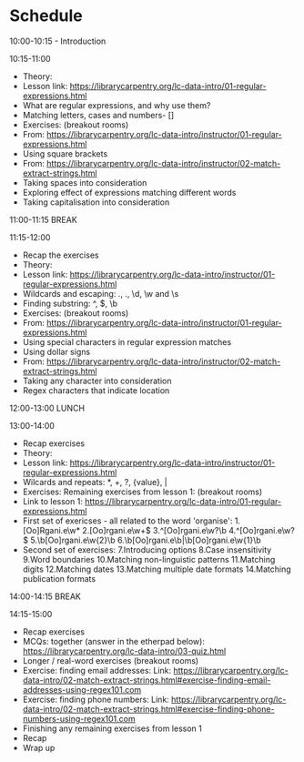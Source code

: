 # Schedule

10:00-10:15 - Introduction

10:15-11:00
- Theory: 
- Lesson link: https://librarycarpentry.org/lc-data-intro/01-regular-expressions.html
- What are regular expressions, and why use them?
- Matching letters, cases and numbers- []
- Exercises: (breakout rooms)
- From: https://librarycarpentry.org/lc-data-intro/instructor/01-regular-expressions.html
- Using square brackets
- From: https://librarycarpentry.org/lc-data-intro/instructor/02-match-extract-strings.html
- Taking spaces into consideration
- Exploring effect of expressions matching different words
- Taking capitalisation into consideration

11:00-11:15 BREAK

11:15-12:00
- Recap the exercises
- Theory:
- Lesson link: https://librarycarpentry.org/lc-data-intro/instructor/01-regular-expressions.html
- Wildcards and escaping: ., \., \d, \w and \s
- Finding substring: ^, $, \b
- Exercises: (breakout rooms)
- From: https://librarycarpentry.org/lc-data-intro/instructor/01-regular-expressions.html
- Using special characters in regular expression matches
- Using dollar signs
- From: https://librarycarpentry.org/lc-data-intro/instructor/02-match-extract-strings.html
- Taking any character into consideration
- Regex characters that indicate location

12:00-13:00 LUNCH

13:00-14:00
- Recap exercises
- Theory:
- Lesson link: https://librarycarpentry.org/lc-data-intro/instructor/01-regular-expressions.html 
- Wilcards and repeats: *, +, ?, {value}, |
- Exercises: Remaining exercises from lesson 1: (breakout rooms)
- Link to lesson 1: https://librarycarpentry.org/lc-data-intro/01-regular-expressions.html
- First set of exericses - all related to the word 'organise':
1.[Oo]Rgani.e\w*
2.[Oo]rgani.e\w+$
3.^[Oo]rgani.e\w?\b
4.^[Oo]rgani.e\w?$
5.\b[Oo]rgani.e\w{2}\b
6.\b[Oo]rgani.e\b|\b[Oo]rgani.e\w{1}\b
- Second set of exercises:
7.Introducing options
8.Case insensitivity
9.Word boundaries
10.Matching non-linguistic patterns
11.Matching digits
12.Matching dates
13.Matching multiple date formats
14.Matching publication formats

14:00-14:15 BREAK

14:15-15:00
- Recap exercises
- MCQs: together (answer in the etherpad below): https://librarycarpentry.org/lc-data-intro/03-quiz.html
- Longer / real-word exercises (breakout rooms)
- Exercise: finding email addresses:
Link: https://librarycarpentry.org/lc-data-intro/02-match-extract-strings.html#exercise-finding-email-addresses-using-regex101.com
- Exercise: finding phone numbers:
Link: https://librarycarpentry.org/lc-data-intro/02-match-extract-strings.html#exercise-finding-phone-numbers-using-regex101.com
- Finishing any remaining exercises from lesson 1
- Recap
- Wrap up
